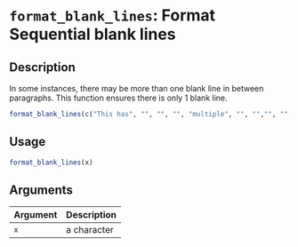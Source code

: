 # `format_blank_lines`: Format Sequential blank lines

## Description

In some instances, there may be more than one blank line in between
paragraphs. This function ensures there is only 1 blank line.

```r
format_blank_lines(c("This has", "", "", "", "multiple", "", "","", "", "blank lines"))
```

## Usage

```r
format_blank_lines(x)
```

## Arguments

| Argument | Description |
| -------- | ----------- |
| `x` | a character |

